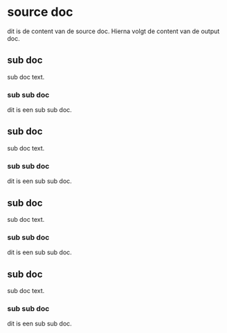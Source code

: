 # source doc

dit is de content van de source doc. Hierna volgt de content van de output doc.

## sub doc

sub doc text.

### sub sub doc

dit is een sub sub doc.

## sub doc

sub doc text.

### sub sub doc

dit is een sub sub doc.

## sub doc

sub doc text.

### sub sub doc

dit is een sub sub doc.

## sub doc

sub doc text.

### sub sub doc

dit is een sub sub doc.
